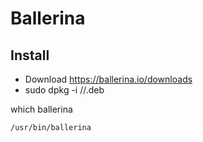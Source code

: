 # Ballerina

## Install
* Download https://ballerina.io/downloads
* sudo dpkg -i /<ballerina-home>/<ballerina-binary>.deb

which ballerina
```
/usr/bin/ballerina
```

